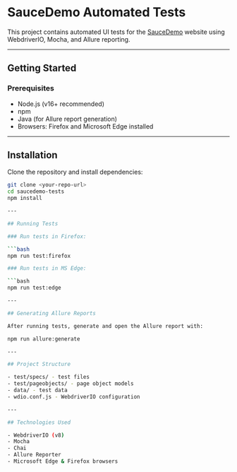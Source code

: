 # SauceDemo Automated Tests

This project contains automated UI tests for the [SauceDemo](https://www.saucedemo.com) website using WebdriverIO, Mocha, and Allure reporting.

---

## Getting Started

### Prerequisites

- Node.js (v16+ recommended)
- npm
- Java (for Allure report generation)
- Browsers: Firefox and Microsoft Edge installed

---

## Installation

Clone the repository and install dependencies:

```bash
git clone <your-repo-url>
cd saucedemo-tests
npm install

---

## Running Tests

### Run tests in Firefox:

```bash
npm run test:firefox

### Run tests in MS Edge:

```bash
npm run test:edge

---

## Generating Allure Reports

After running tests, generate and open the Allure report with:

npm run allure:generate

---

## Project Structure

- test/specs/ - test files
- test/pageobjects/ - page object models
- data/ - test data
- wdio.conf.js - WebdriverIO configuration

---

## Technologies Used

- WebdriverIO (v8)
- Mocha
- Chai
- Allure Reporter
- Microsoft Edge & Firefox browsers